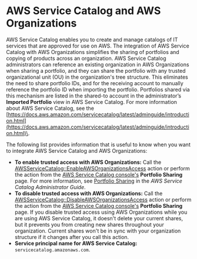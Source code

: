 # AWS Service Catalog and AWS Organizations<a name="services-that-can-integrate-service-catalog"></a>

AWS Service Catalog enables you to create and manage catalogs of IT services that are approved for use on AWS\. The integration of AWS Service Catalog with AWS Organizations simplifies the sharing of portfolios and copying of products across an organization\. AWS Service Catalog administrators can reference an existing organization in AWS Organizations when sharing a portfolio, and they can share the portfolio with any trusted organizational unit \(OU\) in the organization's tree structure\. This eliminates the need to share portfolio IDs, and for the receiving account to manually reference the portfolio ID when importing the portfolio\. Portfolios shared via this mechanism are listed in the shared\-to account in the administrator’s **Imported Portfolio** view in AWS Service Catalog\. For more information about AWS Service Catalog, see the [https://docs.aws.amazon.com/servicecatalog/latest/adminguide/introduction.html](https://docs.aws.amazon.com/servicecatalog/latest/adminguide/introduction.html)\.

The following list provides information that is useful to know when you want to integrate AWS Service Catalog and AWS Organizations:
+ **To enable trusted access with AWS Organizations:** Call the [AWSServiceCatalog::EnableAWSOrganizationsAccess](https://docs.aws.amazon.com/servicecatalog/latest/dg/API_EnableAWSOrganizationsAccess.html) action or perform the action from the [ AWS Service Catalog console's](https://console.aws.amazon.com/servicecatalog;) **Portfolio Sharing** page\. For more information, see [Portfolio Sharing](https://docs.aws.amazon.com/servicecatalog/latest/adminguide/catalogs_portfolios_sharing.html) in the *AWS Service Catalog Administrator Guide*\.
+ **To disable trusted access with AWS Organizations:** Call the [AWSServiceCatalog::DisableAWSOrganizationsAccess](https://docs.aws.amazon.com/servicecatalog/latest/dg/API_DisableAWSOrganizationsAccess.html) action or perform the action from the [ AWS Service Catalog console's](https://console.aws.amazon.com/servicecatalog;) **Portfolio Sharing** page\. If you disable trusted access using AWS Organizations while you are using AWS Service Catalog, it doesn't delete your current shares, but it prevents you from creating new shares throughout your organization\. Current shares won't be in sync with your organization structure if it changes after you call this action\.
+ **Service principal name for AWS Service Catalog:** `servicecatalog.amazonaws.com`\.